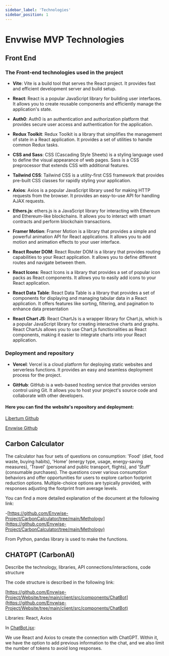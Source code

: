 ```yaml
---
sidebar_label: 'Technologies'
sidebar_position: 1
---
```


# Envwise MVP Technologies
  
  
## Front End  

### The Front-end technologies used in the project 


- **Vite**: Vite is a build tool that serves the React project. It provides fast and efficient development server and build setup.
    
- **React**: React is a popular JavaScript library for building user interfaces. It allows you to create reusable components and efficiently manage the application's state.
    
- **Auth0**: Auth0 is an authentication and authorization platform that provides secure user access and authentication for the application.
    
- **Redux Toolkit**: Redux Toolkit is a library that simplifies the management of state in a React application. It provides a set of utilities to handle common Redux tasks.
    
- **CSS and Sass**: CSS (Cascading Style Sheets) is a styling language used to define the visual appearance of web pages. Sass is a CSS preprocessor that extends CSS with additional features.
    
- **Tailwind CSS**: Tailwind CSS is a utility-first CSS framework that provides pre-built CSS classes for rapidly styling your application.
    
- **Axios**: Axios is a popular JavaScript library used for making HTTP requests from the browser. It provides an easy-to-use API for handling AJAX requests.
    
- **Ethers.js**: ethers.js is a JavaScript library for interacting with Ethereum and Ethereum-like blockchains. It allows you to interact with smart contracts and perform blockchain transactions.
    
- **Framer Motion**: Framer Motion is a library that provides a simple and powerful animation API for React applications. It allows you to add motion and animation effects to your user interface.
    
- **React Router DOM**: React Router DOM is a library that provides routing capabilities to your React application. It allows you to define different routes and navigate between them.

- **React Icons**: React Icons is a library that provides a set of popular icon packs as React components. It allows you to easily add icons to your React application.

- **React Data Table**: React Data Table is a library that provides a set of components for displaying and managing tabular data in a React application. It offers features like sorting, filtering, and pagination to enhance data presentation

- **React Chart JS**: React ChartJs is a wrapper library for Chart.js, which is a popular JavaScript library for creating interactive charts and graphs. React ChartJs allows you to use Chart.js functionalities as React components, making it easier to integrate charts into your React application.

  

### Deployment and repository

- **Vercel**: Vercel is a cloud platform for deploying static websites and serverless functions. It provides an easy and seamless deployment process for the project.

- **GitHub**: GitHub is a web-based hosting service that provides version control using Git. It allows you to host your project's source code and collaborate with other developers.

  

#### Here you can find the website's repository and deployment:

  
[Libertum Github](https://github.com/Libertum-Project/Website)

[Envwise Github](https://github.com/Envwise-Project/Website)

  
  
## Carbon Calculator    

The calculator has four sets of questions on consumption: 'Food' (diet, food waste, buying habits), 'Home' (energy type, usage, energy-saving measures), 'Travel' (personal and public transport, flights), and 'Stuff' (consumable purchases). The questions cover various consumption behaviors and offer opportunities for users to explore carbon footprint reduction options. Multiple-choice options are typically provided, with responses adjusting the footprint from average levels. 

  

You can find a more detailed explanation of the document at the following link:

-[https://github.com/Envwise-Project/CarbonCalculator/tree/main/Methology](https://github.com/Envwise-Project/CarbonCalculator/tree/main/Methology)

  

From Python, pandas library is used to make the functions.

  
## CHATGPT (CarbonAI) 

Describe the technology, libraries, API connections/interactions, code structure

  

The code structure is described in the following link:

[https://github.com/Envwise-Project/Website/tree/main/client/src/components/ChatBot](https://github.com/Envwise-Project/Website/tree/main/client/src/components/ChatBot)

  

Libraries: React, Axios

  

In [ChatBot.jsx](https://github.com/Envwise-Project/Website/blob/main/client/src/components/ChatBot/ChatBot.jsx):

We use React and Axios to create the connection with ChatGPT. Within it, we have the option to add previous information to the chat, and we also limit the number of tokens to avoid long responses.
